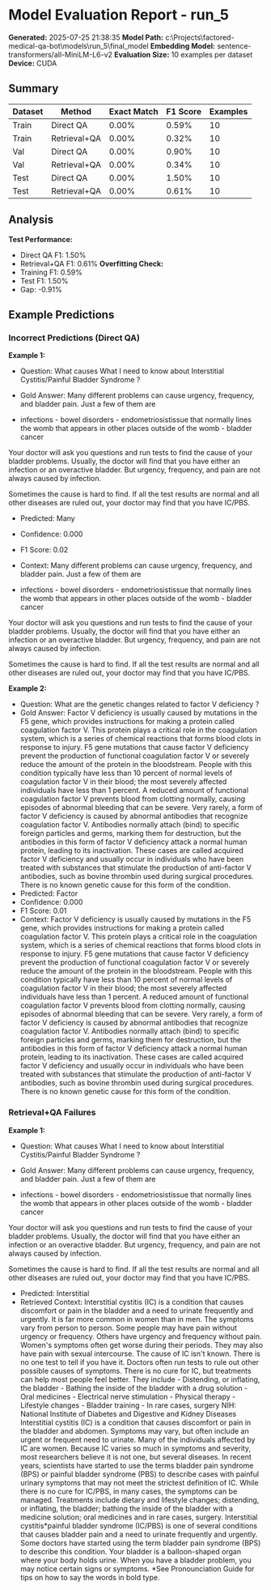 # Model Evaluation Report - run_5
**Generated:** 2025-07-25 21:38:35
**Model Path:** c:\Projects\factored-medical-qa-bot\models\run_5\final_model
**Embedding Model:** sentence-transformers/all-MiniLM-L6-v2
**Evaluation Size:** 10 examples per dataset
**Device:** CUDA
## Summary
| Dataset   | Method        | Exact Match   | F1 Score  | Examples |
|---------  |--------       |-------------  |---------- |----------|
| Train     | Direct QA     | 0.00%         | 0.59%     | 10 |
| Train     | Retrieval+QA  | 0.00%         | 0.32%     | 10 |
| Val       | Direct QA     | 0.00%         | 0.90%     | 10 |
| Val       | Retrieval+QA  | 0.00%         | 0.34%     | 10 |
| Test      | Direct QA     | 0.00%         | 1.50%     | 10 |
| Test      | Retrieval+QA  | 0.00%         | 0.61%     | 10 |
## Analysis
**Test Performance:**
- Direct QA F1: 1.50%
- Retrieval+QA F1: 0.61%
**Overfitting Check:**
- Training F1: 0.59%
- Test F1: 1.50%
- Gap: -0.91%

## Example Predictions

### Incorrect Predictions (Direct QA)

**Example 1:**
- Question: What causes What I need to know about Interstitial Cystitis/Painful Bladder Syndrome ?
- Gold Answer: Many different problems can cause urgency, frequency, and bladder pain. Just a few of them are
                
- infections  - bowel disorders  - endometriosistissue that normally lines the womb that appears in other places outside of the womb  - bladder cancer
                
Your doctor will ask you questions and run tests to find the cause of your bladder problems. Usually, the doctor will find that you have either an infection or an overactive bladder. But urgency, frequency, and pain are not always caused by infection.
                
Sometimes the cause is hard to find. If all the test results are normal and all other diseases are ruled out, your doctor may find that you have IC/PBS.
- Predicted: Many
- Confidence: 0.000
- F1 Score: 0.02
- Context: Many different problems can cause urgency, frequency, and bladder pain. Just a few of them are
                
- infections  - bowel disorders  - endometriosistissue that normally lines the womb that appears in other places outside of the womb  - bladder cancer
                
Your doctor will ask you questions and run tests to find the cause of your bladder problems. Usually, the doctor will find that you have either an infection or an overactive bladder. But urgency, frequency, and pain are not always caused by infection.
                
Sometimes the cause is hard to find. If all the test results are normal and all other diseases are ruled out, your doctor may find that you have IC/PBS.

**Example 2:**
- Question: What are the genetic changes related to factor V deficiency ?
- Gold Answer: Factor V deficiency is usually caused by mutations in the F5 gene, which provides instructions for making a protein called coagulation factor V. This protein plays a critical role in the coagulation system, which is a series of chemical reactions that forms blood clots in response to injury. F5 gene mutations that cause factor V deficiency prevent the production of functional coagulation factor V or severely reduce the amount of the protein in the bloodstream. People with this condition typically have less than 10 percent of normal levels of coagulation factor V in their blood; the most severely affected individuals have less than 1 percent. A reduced amount of functional coagulation factor V prevents blood from clotting normally, causing episodes of abnormal bleeding that can be severe.  Very rarely, a form of factor V deficiency is caused by abnormal antibodies that recognize coagulation factor V. Antibodies normally attach (bind) to specific foreign particles and germs, marking them for destruction, but the antibodies in this form of factor V deficiency attack a normal human protein, leading to its inactivation. These cases are called acquired factor V deficiency and usually occur in individuals who have been treated with substances that stimulate the production of anti-factor V antibodies, such as bovine thrombin used during surgical procedures. There is no known genetic cause for this form of the condition.
- Predicted: Factor
- Confidence: 0.000
- F1 Score: 0.01
- Context: Factor V deficiency is usually caused by mutations in the F5 gene, which provides instructions for making a protein called coagulation factor V. This protein plays a critical role in the coagulation system, which is a series of chemical reactions that forms blood clots in response to injury. F5 gene mutations that cause factor V deficiency prevent the production of functional coagulation factor V or severely reduce the amount of the protein in the bloodstream. People with this condition typically have less than 10 percent of normal levels of coagulation factor V in their blood; the most severely affected individuals have less than 1 percent. A reduced amount of functional coagulation factor V prevents blood from clotting normally, causing episodes of abnormal bleeding that can be severe.  Very rarely, a form of factor V deficiency is caused by abnormal antibodies that recognize coagulation factor V. Antibodies normally attach (bind) to specific foreign particles and germs, marking them for destruction, but the antibodies in this form of factor V deficiency attack a normal human protein, leading to its inactivation. These cases are called acquired factor V deficiency and usually occur in individuals who have been treated with substances that stimulate the production of anti-factor V antibodies, such as bovine thrombin used during surgical procedures. There is no known genetic cause for this form of the condition.

### Retrieval+QA Failures

**Example 1:**
- Question: What causes What I need to know about Interstitial Cystitis/Painful Bladder Syndrome ?
- Gold Answer: Many different problems can cause urgency, frequency, and bladder pain. Just a few of them are
                
- infections  - bowel disorders  - endometriosistissue that normally lines the womb that appears in other places outside of the womb  - bladder cancer
                
Your doctor will ask you questions and run tests to find the cause of your bladder problems. Usually, the doctor will find that you have either an infection or an overactive bladder. But urgency, frequency, and pain are not always caused by infection.
                
Sometimes the cause is hard to find. If all the test results are normal and all other diseases are ruled out, your doctor may find that you have IC/PBS.
- Predicted: Interstitial
- Retrieved Context: Interstitial cystitis (IC) is a condition that causes discomfort or pain in the bladder and a need to urinate frequently and urgently. It is far more common in women than in men. The symptoms vary from person to person. Some people may have pain without urgency or frequency. Others have urgency and frequency without pain. Women's symptoms often get worse during their periods. They may also have pain with sexual intercourse. The cause of IC isn't known. There is no one test to tell if you have it. Doctors often run tests to rule out other possible causes of symptoms. There is no cure for IC, but treatments can help most people feel better. They include       - Distending, or inflating, the bladder    - Bathing the inside of the bladder with a drug solution    - Oral medicines    - Electrical nerve stimulation    - Physical therapy    - Lifestyle changes    - Bladder training    - In rare cases, surgery       NIH: National Institute of Diabetes and Digestive and Kidney Diseases Interstitial cystitis (IC) is a condition that causes discomfort or pain in the bladder and abdomen. Symptoms may vary, but often include an urgent or frequent need to urinate. Many of the individuals affected by IC are women. Because IC varies so much in symptoms and severity, most researchers believe it is not one, but several diseases. In recent years, scientists have started to use the terms bladder pain syndrome (BPS) or painful bladder syndrome (PBS) to describe cases with painful urinary symptoms that may not meet the strictest definition of IC. While there is no cure for IC/PBS, in many cases, the symptoms can be managed. Treatments include dietary and lifestyle changes; distending, or inflating, the bladder; bathing the inside of the bladder with a medicine solution; oral medicines and in rare cases, surgery. Interstitial cystitis*painful bladder syndrome (IC/PBS) is one of several conditions that causes bladder pain and a need to urinate frequently and urgently. Some doctors have started using the term bladder pain syndrome (BPS) to describe this condition. Your bladder is a balloon-shaped organ where your body holds urine. When you have a bladder problem, you may notice certain signs or symptoms. *See Pronounciation Guide for tips on how to say the words in bold type.

